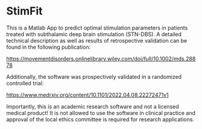# StimFit

This is a Matlab App to predict optimal stimulation parameters in patients treated with subthalamic deep brain stimulation (STN-DBS). A detailed technical description as well as results of retrospective validation can be found in the following publication:

https://movementdisorders.onlinelibrary.wiley.com/doi/full/10.1002/mds.28878

Additionally, the software was prospectively validated in a randomized controlled trial:

https://www.medrxiv.org/content/10.1101/2022.04.08.22272471v1

Importantly, this is an academic research software and not a licensed medical product! It is not allowed to use the software in clinical practice and approval of the local ethics committee is required for research applications. 

